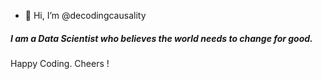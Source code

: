 - 👋 Hi, I’m @decodingcausality


##### I am a Data Scientist who believes the world needs to change for good.
Happy Coding.
Cheers !


